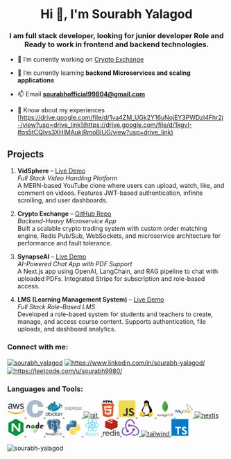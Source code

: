 <h1 align="center">Hi 👋, I'm Sourabh Yalagod</h1>
<h3 align="center">I am full stack developer, looking for junior developer Role and Ready to work in frontend and backend technologies.</h3>

- 🔭 I’m currently working on [Crypto Exchange](https://github.com/sourabh-yalagod/Exchange)

- 🌱 I’m currently learning **backend Microservices and scaling applications**

- 📫 Email **sourabhofficial99804@gmail.com**

- 📄 Know about my experiences [https://drive.google.com/file/d/1va4ZM_UGk2Y16uNojEY3PWDzl4Fhr2j-/view?usp=drive_link](https://drive.google.com/file/d/1kgvI-Ifqs5tCQIvs3XHIMAukjRmoBIUG/view?usp=drive_link)
## Projects

1. **VidSphere** – [Live Demo](https://vidsphere-frontend.onrender.com)  
   *Full Stack Video Handling Platform*  
   A MERN-based YouTube clone where users can upload, watch, like, and comment on videos. Features JWT-based authentication, infinite scrolling, and user dashboards.

2. **Crypto Exchange** – [GitHub Repo](https://github.com/sourabh-yalagod/Exchange)  
   *Backend-Heavy Microservice App*  
   Built a scalable crypto trading system with custom order matching engine, Redis Pub/Sub, WebSockets, and microservice architecture for performance and fault tolerance.

3. **SynapseAI** – [Live Demo](https://ai-pdf-reader.vercel.app)  
   *AI-Powered Chat App with PDF Support*  
   A Next.js app using OpenAI, LangChain, and RAG pipeline to chat with uploaded PDFs. Integrated Stripe for subscription and role-based access.

4. **LMS (Learning Management System)** – [Live Demo](https://lms-build-gilt.vercel.app)  
   *Full Stack Role-Based LMS*  
   Developed a role-based system for students and teachers to create, manage, and access course content. Supports authentication, file uploads, and dashboard analytics.

<h3 align="left">Connect with me:</h3>
<p align="left">
<a href="https://twitter.com/sourabh_yalagod" target="blank"><img align="center" src="https://raw.githubusercontent.com/rahuldkjain/github-profile-readme-generator/master/src/images/icons/Social/twitter.svg" alt="sourabh_yalagod" height="30" width="40" /></a>
<a href="https://linkedin.com/in/https://www.linkedin.com/in/sourabh-yalagod/" target="blank"><img align="center" src="https://raw.githubusercontent.com/rahuldkjain/github-profile-readme-generator/master/src/images/icons/Social/linked-in-alt.svg" alt="https://www.linkedin.com/in/sourabh-yalagod/" height="30" width="40" /></a>
<a href="https://www.leetcode.com/https://leetcode.com/u/sourabh9980/" target="blank"><img align="center" src="https://raw.githubusercontent.com/rahuldkjain/github-profile-readme-generator/master/src/images/icons/Social/leet-code.svg" alt="https://leetcode.com/u/sourabh9980/" height="30" width="40" /></a>
</p>

<h3 align="left">Languages and Tools:</h3>
<p align="left"> <a href="https://aws.amazon.com" target="_blank" rel="noreferrer"> <img src="https://raw.githubusercontent.com/devicons/devicon/master/icons/amazonwebservices/amazonwebservices-original-wordmark.svg" alt="aws" width="40" height="40"/> </a> <a href="https://www.cprogramming.com/" target="_blank" rel="noreferrer"> <img src="https://raw.githubusercontent.com/devicons/devicon/master/icons/c/c-original.svg" alt="c" width="40" height="40"/> </a> <a href="https://www.docker.com/" target="_blank" rel="noreferrer"> <img src="https://raw.githubusercontent.com/devicons/devicon/master/icons/docker/docker-original-wordmark.svg" alt="docker" width="40" height="40"/> </a> <a href="https://expressjs.com" target="_blank" rel="noreferrer"> <img src="https://raw.githubusercontent.com/devicons/devicon/master/icons/express/express-original-wordmark.svg" alt="express" width="40" height="40"/> </a> <a href="https://git-scm.com/" target="_blank" rel="noreferrer"> <img src="https://www.vectorlogo.zone/logos/git-scm/git-scm-icon.svg" alt="git" width="40" height="40"/> </a> <a href="https://www.w3.org/html/" target="_blank" rel="noreferrer"> <img src="https://raw.githubusercontent.com/devicons/devicon/master/icons/html5/html5-original-wordmark.svg" alt="html5" width="40" height="40"/> </a> <a href="https://developer.mozilla.org/en-US/docs/Web/JavaScript" target="_blank" rel="noreferrer"> <img src="https://raw.githubusercontent.com/devicons/devicon/master/icons/javascript/javascript-original.svg" alt="javascript" width="40" height="40"/> </a> <a href="https://www.linux.org/" target="_blank" rel="noreferrer"> <img src="https://raw.githubusercontent.com/devicons/devicon/master/icons/linux/linux-original.svg" alt="linux" width="40" height="40"/> </a> <a href="https://www.mongodb.com/" target="_blank" rel="noreferrer"> <img src="https://raw.githubusercontent.com/devicons/devicon/master/icons/mongodb/mongodb-original-wordmark.svg" alt="mongodb" width="40" height="40"/> </a> <a href="https://www.mysql.com/" target="_blank" rel="noreferrer"> <img src="https://raw.githubusercontent.com/devicons/devicon/master/icons/mysql/mysql-original-wordmark.svg" alt="mysql" width="40" height="40"/> </a> <a href="https://nextjs.org/" target="_blank" rel="noreferrer"> <img src="https://cdn.worldvectorlogo.com/logos/nextjs-2.svg" alt="nextjs" width="40" height="40"/> </a> <a href="https://www.nginx.com" target="_blank" rel="noreferrer"> <img src="https://raw.githubusercontent.com/devicons/devicon/master/icons/nginx/nginx-original.svg" alt="nginx" width="40" height="40"/> </a> <a href="https://nodejs.org" target="_blank" rel="noreferrer"> <img src="https://raw.githubusercontent.com/devicons/devicon/master/icons/nodejs/nodejs-original-wordmark.svg" alt="nodejs" width="40" height="40"/> </a> <a href="https://www.postgresql.org" target="_blank" rel="noreferrer"> <img src="https://raw.githubusercontent.com/devicons/devicon/master/icons/postgresql/postgresql-original-wordmark.svg" alt="postgresql" width="40" height="40"/> </a> <a href="https://www.python.org" target="_blank" rel="noreferrer"> <img src="https://raw.githubusercontent.com/devicons/devicon/master/icons/python/python-original.svg" alt="python" width="40" height="40"/> </a> <a href="https://reactjs.org/" target="_blank" rel="noreferrer"> <img src="https://raw.githubusercontent.com/devicons/devicon/master/icons/react/react-original-wordmark.svg" alt="react" width="40" height="40"/> </a> <a href="https://redis.io" target="_blank" rel="noreferrer"> <img src="https://raw.githubusercontent.com/devicons/devicon/master/icons/redis/redis-original-wordmark.svg" alt="redis" width="40" height="40"/> </a> <a href="https://redux.js.org" target="_blank" rel="noreferrer"> <img src="https://raw.githubusercontent.com/devicons/devicon/master/icons/redux/redux-original.svg" alt="redux" width="40" height="40"/> </a> <a href="https://tailwindcss.com/" target="_blank" rel="noreferrer"> <img src="https://www.vectorlogo.zone/logos/tailwindcss/tailwindcss-icon.svg" alt="tailwind" width="40" height="40"/> </a> <a href="https://www.typescriptlang.org/" target="_blank" rel="noreferrer"> <img src="https://raw.githubusercontent.com/devicons/devicon/master/icons/typescript/typescript-original.svg" alt="typescript" width="40" height="40"/> </a> </p>

<p><img align="center" src="https://github-readme-stats.vercel.app/api/top-langs?username=sourabh-yalagod&show_icons=true&locale=en&layout=compact" alt="sourabh-yalagod" /></p>
